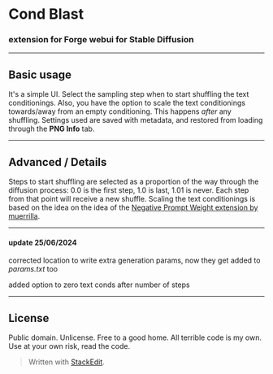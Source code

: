 ﻿# Cond Blast #
### extension for Forge webui for Stable Diffusion ###
---
## Basic usage ##
It's a simple UI. Select the sampling step when to start shuffling the text conditionings.
Also, you have the option to scale the text conditionings towards/away from an empty conditioning. This happens *after* any shuffling.
Settings used are saved with metadata, and restored from loading through the **PNG Info** tab.

---
## Advanced / Details ##
Steps to start shuffling are selected as a proportion of the way through the diffusion process: 0.0 is the first step, 1.0 is last, 1.01 is never. 
Each step from that point will receive a new shuffle.
Scaling the text conditionings is based on the idea on the idea of the [Negative Prompt Weight extension by muerrilla](https://github.com/muerrilla/stable-diffusion-NPW).

---
#### update 25/06/2024 ####
corrected location to write extra generation params, now they get added to *params.txt* too

added option to zero text conds after number of steps


---
## License ##
Public domain. Unlicense. Free to a good home.
All terrible code is my own. Use at your own risk, read the code.

> Written with [StackEdit](https://stackedit.io/).

